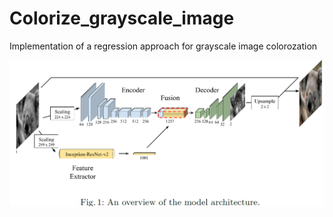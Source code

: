 # Colorize_grayscale_image
Implementation of a regression approach for grayscale image colorozation

![](assets/architecture.png)